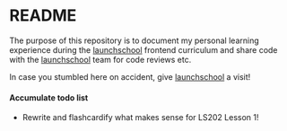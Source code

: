 # README #
The purpose of this repository is to document my personal learning experience during the [launchschool](https://launchschool.com/) frontend curriculum and share code with the [launchschool](https://launchschool.com/) team for code reviews etc.

In case you stumbled here on accident, give [launchschool](https://launchschool.com/) a visit!



#### Accumulate todo list

- Rewrite and flashcardify what makes sense for LS202 Lesson 1!